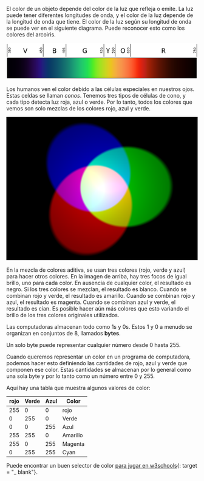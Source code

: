 El color de un objeto depende del color de la luz que refleja o emite. La luz puede tener diferentes longitudes de onda, y el color de la luz depende de la longitud de onda que tiene. El color de la luz según su longitud de onda se puede ver en el siguiente diagrama. Puede reconocer esto como los colores del arcoiris.

![Espectro visible](images/linear-visible-spectrum.png)

Los humanos ven el color debido a las células especiales en nuestros ojos. Estas celdas se llaman *conos*. Tenemos tres tipos de células de cono, y cada tipo detecta luz roja, azul o verde. Por lo tanto, todos los colores que vemos son solo mezclas de los colores rojo, azul y verde.

![Mezcla de color aditiva](images/additive-colour-mixing.png)

En la mezcla de colores aditiva, se usan tres colores (rojo, verde y azul) para hacer otros colores. En la imagen de arriba, hay tres focos de igual brillo, uno para cada color. En ausencia de cualquier color, el resultado es negro. Si los tres colores se mezclan, el resultado es blanco. Cuando se combinan rojo y verde, el resultado es amarillo. Cuando se combinan rojo y azul, el resultado es magenta. Cuando se combinan azul y verde, el resultado es cian. Es posible hacer aún más colores que esto variando el brillo de los tres colores originales utilizados.

Las computadoras almacenan todo como 1s y 0s. Estos 1 y 0 a menudo se organizan en conjuntos de 8, llamados **bytes**.

Un solo byte puede representar cualquier número desde 0 hasta 255.

Cuando queremos representar un color en un programa de computadora, podemos hacer esto definiendo las cantidades de rojo, azul y verde que componen ese color. Estas cantidades se almacenan por lo general como una sola byte y por lo tanto como un número entre 0 y 255.

Aquí hay una tabla que muestra algunos valores de color:

| rojo | Verde | Azul | Color    |
| ---- | ----- | ---- | -------- |
| 255  | 0     | 0    | rojo     |
| 0    | 255   | 0    | Verde    |
| 0    | 0     | 255  | Azul     |
| 255  | 255   | 0    | Amarillo |
| 255  | 0     | 255  | Magenta  |
| 0    | 255   | 255  | Cyan     |

Puede encontrar un buen selector de color [para jugar en w3schools](https://www.w3schools.com/colors/colors_rgb.asp){: target = "_ blank"}.